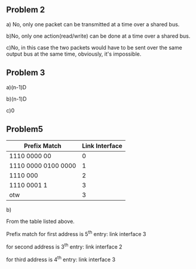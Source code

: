 ## Problem 2

a) No, only one packet can be transmitted  at a time over a shared bus.

b)No, only one action(read/write) can be done at a time over a shared bus.

c)No, in this case the two packets would have to be sent over the same output bus at the same time, obviously, it's impossible.

## Problem 3

a)(n-1)D

b)(n-1)D

c)0

## Problem5

| Prefix Match        | Link Interface |
| ------------------- | -------------- |
| 1110 0000 00        | 0              |
| 1110 0000 0100 0000 | 1              |
| 1110 000            | 2              |
| 1110 0001 1         | 3              |
| otw                 | 3              |

b)

From the table listed above.

Prefix match for first address is 5<sup>th</sup> entry: link interface 3

for second address is 3<sup>th</sup> entry: link interface 2

for third address is 4<sup>th</sup> entry: link interface 3